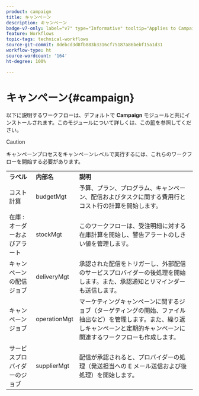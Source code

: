 ```yaml
---
product: campaign
title: キャンペーン
description: キャンペーン
badge-v7-only: label="v7" type="Informative" tooltip="Applies to Campaign Classic v7 only"
feature: Workflows
topic-tags: technical-workflows
source-git-commit: 8debcd3d8fb883b3316cf75187a86bebf15a1d31
workflow-type: ht
source-wordcount: '164'
ht-degree: 100%

---
```



# キャンペーン{#campaign}



以下に説明するワークフローは、デフォルトで **Campaign** モジュールと共にインストールされます。このモジュールについて詳しくは、この[節](../../campaign/using/designing-marketing-campaigns.md)を参照してください。

>[!CAUTION]
>
>キャンペーンプロセスをキャンペーンレベルで実行するには、これらのワークフローを開始する必要があります。

<table> 
 <tbody> 
  <tr> 
   <td> <strong>ラベル</strong><br /> </td> 
   <td> <strong>内部名</strong><br /> </td> 
   <td> <strong>説明</strong><br /> </td> 
  </tr> 
  <tr> 
   <td> <span class="uicontrol">コスト計算</span> <br /> </td> 
   <td> <span class="uicontrol">budgetMgt</span> <br /> </td> 
   <td> 予算、プラン、プログラム、キャンペーン、配信およびタスクに関する費用行とコスト行の計算を開始します。<br /> </td> 
  </tr> 
  <tr> 
   <td> <span class="uicontrol">在庫 : オーダーおよびアラート</span> <br /> </td> 
   <td> <span class="uicontrol">stockMgt</span> <br /> </td> 
   <td> このワークフローは、受注明細に対する在庫計算を開始し、警告アラートのしきい値を管理します。<br /> </td> 
  </tr> 
  <tr> 
   <td> <span class="uicontrol">キャンペーンの配信ジョブ</span> <br /> </td> 
   <td> <span class="uicontrol">deliveryMgt</span> <br /> </td> 
   <td> 承認された配信をトリガーし、外部配信のサービスプロバイダーの後処理を開始します。また、承認通知とリマインダーも送信します。<br /> </td> 
  </tr> 
  <tr> 
   <td> <span class="uicontrol">キャンペーンジョブ</span> <br /> </td> 
   <td> <span class="uicontrol">operationMgt</span> <br /> </td> 
   <td> マーケティングキャンペーンに関するジョブ（ターゲティングの開始、ファイル抽出など）を管理します。また、繰り返しキャンペーンと定期的キャンペーンに関連するワークフローも作成します。<br /> </td> 
  </tr> 
  <tr> 
   <td> <span class="uicontrol">サービスプロバイダーのジョブ</span> <br /> </td> 
   <td> <span class="uicontrol">supplierMgt</span> <br /> </td> 
   <td> 配信が承認されると、プロバイダーの処理（発送担当への E メール送信および後処理）を開始します。<br /> </td> 
  </tr> 
 </tbody> 
</table>


